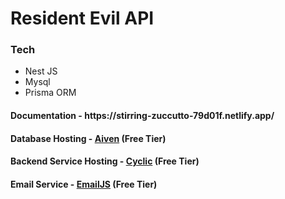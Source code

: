<h1>Resident Evil API</h1>
<h3>Tech</h3>
<ul>
 <li>Nest JS</li>
 <li>Mysql</li>
 <li>Prisma ORM</li>
</ul>
<h4>Documentation - https://stirring-zuccutto-79d01f.netlify.app/ </h4>
<h4>Database Hosting - <a href='https://aiven.io/'>Aiven</a> (Free Tier)</h4>
<h4>Backend Service Hosting - <a href='https://www.cyclic.sh/'>Cyclic</a> (Free Tier)</h4>
<h4>Email Service - <a href='https://www.emailjs.com/'>EmailJS</a> (Free Tier)</h4>
